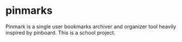 pinmarks
========

Pinmark is a single user bookmarks archiver and organizer tool heavily inspired by pinboard. This is a school project.
